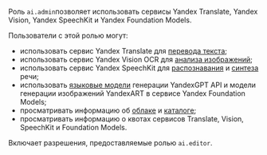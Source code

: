 Роль `ai.admin`позволяет использовать сервисы Yandex Translate, Yandex Vision, Yandex SpeechKit и Yandex Foundation Models.

Пользователи с этой ролью могут:
* использовать сервис Yandex Translate для [перевода текста](../../translate/quickstart.md);
* использовать сервис Yandex Vision OCR для [анализа изображений](../../vision/concepts/ocr/index.md);
* использовать сервис Yandex SpeechKit для [распознавания](../../speechkit/stt/index.md) и [синтеза](../../speechkit/tts/index.md) речи;
* использовать [языковые модели](../../yandexgpt/concepts/models.md#yandexgpt-generation) генерации YandexGPT API и модели генерации изображений YandexART в сервисе Yandex Foundation Models;
* просматривать информацию об [облаке](../../resource-manager/concepts/resources-hierarchy.md#cloud) и [каталоге](../../resource-manager/concepts/resources-hierarchy.md#folder);
* просматривать информацию о квотах сервисов Translate, Vision, SpeechKit и Foundation Models.

Включает разрешения, предоставляемые ролью `ai.editor`.